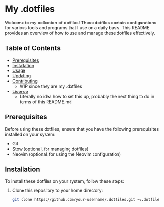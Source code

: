 # My .dotfiles

Welcome to my collection of dotfiles! These dotfiles contain configurations for various tools and programs that I use on a daily basis. This README provides an overview of how to use and manage these dotfiles effectively.

## Table of Contents

- [Prerequisites](#prerequisites)
- [Installation](#installation)
- [Usage](#usage)
- [Updating](#updating)
- [Contributing](#contributing)
   - WIP since they are my .dotfiles
- [License](#license)
   - Literally no idea how to set this up, probably the next thing to do in terms of this README.md

## Prerequisites

Before using these dotfiles, ensure that you have the following prerequisites installed on your system:

- Git
- Stow (optional, for managing dotfiles)
- Neovim (optional, for using the Neovim configuration)

## Installation

To install these dotfiles on your system, follow these steps:

1. Clone this repository to your home directory:

   ```bash
   git clone https://github.com/your-username/.dotfiles.git ~/.dotfiles

